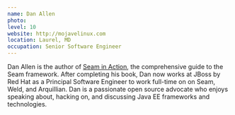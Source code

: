 ```yaml
---
name: Dan Allen
photo:
level: 10
website: http://mojavelinux.com
location: Laurel, MD
occupation: Senior Software Engineer
---
```

Dan Allen is the author of [Seam in
Action](http://mojavelinux.com/seaminaction), the comprehensive guide to the
Seam framework. After completing his book, Dan now works at JBoss by Red Hat as
a Principal Software Engineer to work full-time on on Seam, Weld, and
Arquillian. Dan is a passionate open source advocate who enjoys speaking about,
hacking on, and discussing Java EE frameworks and technologies.
